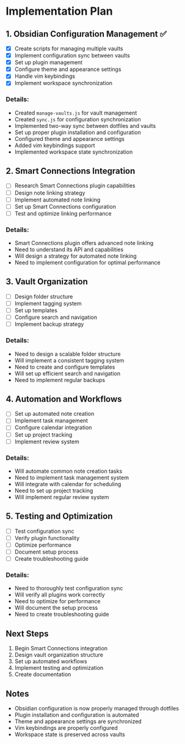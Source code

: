 # Implementation Plan

## 1. Obsidian Configuration Management ✅
- [x] Create scripts for managing multiple vaults
- [x] Implement configuration sync between vaults
- [x] Set up plugin management
- [x] Configure theme and appearance settings
- [x] Handle vim keybindings
- [x] Implement workspace synchronization

### Details:
- Created `manage-vaults.js` for vault management
- Created `sync.js` for configuration synchronization
- Implemented two-way sync between dotfiles and vaults
- Set up proper plugin installation and configuration
- Configured theme and appearance settings
- Added vim keybindings support
- Implemented workspace state synchronization

## 2. Smart Connections Integration
- [ ] Research Smart Connections plugin capabilities
- [ ] Design note linking strategy
- [ ] Implement automated note linking
- [ ] Set up Smart Connections configuration
- [ ] Test and optimize linking performance

### Details:
- Smart Connections plugin offers advanced note linking
- Need to understand its API and capabilities
- Will design a strategy for automated note linking
- Need to implement configuration for optimal performance

## 3. Vault Organization
- [ ] Design folder structure
- [ ] Implement tagging system
- [ ] Set up templates
- [ ] Configure search and navigation
- [ ] Implement backup strategy

### Details:
- Need to design a scalable folder structure
- Will implement a consistent tagging system
- Need to create and configure templates
- Will set up efficient search and navigation
- Need to implement regular backups

## 4. Automation and Workflows
- [ ] Set up automated note creation
- [ ] Implement task management
- [ ] Configure calendar integration
- [ ] Set up project tracking
- [ ] Implement review system

### Details:
- Will automate common note creation tasks
- Need to implement task management system
- Will integrate with calendar for scheduling
- Need to set up project tracking
- Will implement regular review system

## 5. Testing and Optimization
- [ ] Test configuration sync
- [ ] Verify plugin functionality
- [ ] Optimize performance
- [ ] Document setup process
- [ ] Create troubleshooting guide

### Details:
- Need to thoroughly test configuration sync
- Will verify all plugins work correctly
- Need to optimize for performance
- Will document the setup process
- Need to create troubleshooting guide

## Next Steps
1. Begin Smart Connections integration
2. Design vault organization structure
3. Set up automated workflows
4. Implement testing and optimization
5. Create documentation

## Notes
- Obsidian configuration is now properly managed through dotfiles
- Plugin installation and configuration is automated
- Theme and appearance settings are synchronized
- Vim keybindings are properly configured
- Workspace state is preserved across vaults
